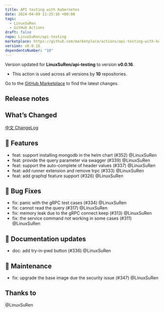 ```yaml
---
title: API testing with Kubernetes
date: 2024-04-09 11:25:16 +00:00
tags:
  - LinuxSuRen
  - GitHub Actions
draft: false
repo: LinuxSuRen/api-testing
marketplace: https://github.com/marketplace/actions/api-testing-with-kubernetes
version: v0.0.16
dependentsNumber: "10"
---
```



Version updated for **LinuxSuRen/api-testing** to version **v0.0.16**.
- This action is used across all versions by **10** repositories.

Go to the [GitHub Marketplace](https://github.com/marketplace/actions/api-testing-with-kubernetes) to find the latest changes.

## Release notes

## What’s Changed

[中文 ChangeLog](https://linuxsuren.github.io/api-testing/release-note-v0.0.16)

## 🚀 Features

* feat: support installing mongodb in the helm chart (#352) @LinuxSuRen
* feat: provide the query parameter via swagger (#339) @LinuxSuRen
* feat: support the auto-complete of header values (#337) @LinuxSuRen
* feat: add runner extension and remove trpc (#333) @LinuxSuRen
* feat: add graphql feature support (#326) @LinuxSuRen

## 🐛 Bug Fixes

* fix: panic with the gRPC test cases (#334) @LinuxSuRen
* fix: cannot read the query (#317) @LinuxSuRen
* fix: memory leak due to the gRPC connect keep (#313) @LinuxSuRen
* fix: the service command not working in some cases (#311) @LinuxSuRen

## 📝 Documentation updates

* doc: add try-in-pwd button (#336) @LinuxSuRen

## 👻 Maintenance

* fix: upgrade the base image due the security issue (#347) @LinuxSuRen

## Thanks to
@LinuxSuRen

